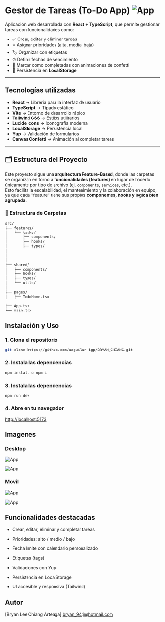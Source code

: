 #  Gestor de Tareas (To-Do App)                                                          ![App](/src/assets/React%20Logo.gif)

Aplicación web desarrollada con **React + TypeScript**, que permite gestionar tareas con funcionalidades como:

- ✅ Crear, editar y eliminar tareas
- ⭐ Asignar prioridades (alta, media, baja)
- 🏷️ Organizar con etiquetas
- ⏰ Definir fechas de vencimiento
- 🎉 Marcar como completadas con animaciones de confetti
- 💾 Persistencia en **LocalStorage**

---

##  Tecnologías utilizadas

-  **React** → Librería para la interfaz de usuario
-  **TypeScript** → Tipado estático
-  **Vite** → Entorno de desarrollo rápido
-  **Tailwind CSS** → Estilos utilitarios
-  **Lucide Icons** → Iconografía moderna
-  **LocalStorage** → Persistencia local
-  **Yup** → Validación de formularios
-  **Canvas Confetti** → Animación al completar tareas

---

## 🗂️ Estructura del Proyecto

Este proyecto sigue una **arquitectura Feature-Based**, donde las carpetas se organizan en torno a **funcionalidades (features)** en lugar de hacerlo únicamente por tipo de archivo (ej. `components`, `services`, etc.).  
Esto facilita la escalabilidad, el mantenimiento y la colaboración en equipo, ya que cada "feature" tiene sus propios **componentes, hooks y lógica bien agrupada**.

### 📂 Estructura de Carpetas

```bash
src/
├── features/
│   └── tasks/
│       ├── components/   
│       ├── hooks/        
│       ├── types/        
│ 
│     
│
├── shared/               
│   ├── components/      
│   ├── hooks/            
│   ├── types/           
│   └── utils/           
│
├── pages/                
│   ├── TodoHome.tsx

├── App.tsx               
└── main.tsx              

```
##  Instalación y Uso

### 1. Clona el repositorio

```bash
git clone https://github.com/aaguilar-igp/BRYAN_CHIANG.git

```

### 2. Instala las dependencias

```bash
npm install o npm i

```


### 3. Instala las dependencias

```bash
npm run dev

```

### 4. Abre en tu navegador

[http://localhost:5173](http://localhost:5173)


##  Imagenes

### Desktop
![App](/src/assets/image.png)

![App](/src/assets/image-2.png)


### Movil
![App](/src/assets/image-1.png)

![App](/src/assets/image-3.png)


##  Funcionalidades destacadas

- Crear, editar, eliminar y completar tareas

- Prioridades: alto / medio / bajo

- Fecha límite con calendario personalizado

- Etiquetas (tags)

- Validaciones con Yup

- Persistencia en LocalStorage

- UI accesible y responsiva (Tailwind)


##  Autor

[Bryan Lee Chiang Arteaga]
bryan_94tj@hotmail.com

